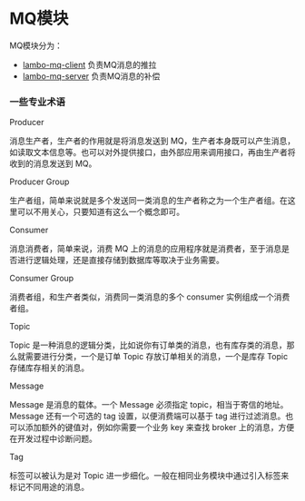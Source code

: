 # MQ模块

MQ模块分为：

* [lambo-mq-client](lambo-mq-client) 负责MQ消息的推拉
* [lambo-mq-server](lambo-mq-server) 负责MQ消息的补偿

### 一些专业术语

Producer

消息生产者，生产者的作用就是将消息发送到 MQ，生产者本身既可以产生消息，如读取文本信息等。也可以对外提供接口，由外部应用来调用接口，再由生产者将收到的消息发送到 MQ。

Producer Group

生产者组，简单来说就是多个发送同一类消息的生产者称之为一个生产者组。在这里可以不用关心，只要知道有这么一个概念即可。

Consumer

消息消费者，简单来说，消费 MQ 上的消息的应用程序就是消费者，至于消息是否进行逻辑处理，还是直接存储到数据库等取决于业务需要。

Consumer Group

消费者组，和生产者类似，消费同一类消息的多个 consumer 实例组成一个消费者组。

Topic

Topic 是一种消息的逻辑分类，比如说你有订单类的消息，也有库存类的消息，那么就需要进行分类，一个是订单 Topic 存放订单相关的消息，一个是库存 Topic 存储库存相关的消息。

Message

Message 是消息的载体。一个 Message 必须指定 topic，相当于寄信的地址。Message 还有一个可选的 tag 设置，以便消费端可以基于 tag 进行过滤消息。也可以添加额外的键值对，例如你需要一个业务 key 来查找 broker 上的消息，方便在开发过程中诊断问题。

Tag

标签可以被认为是对 Topic 进一步细化。一般在相同业务模块中通过引入标签来标记不同用途的消息。
